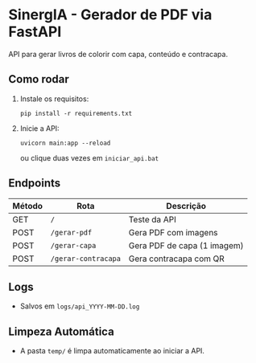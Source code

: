 # SinergIA - Gerador de PDF via FastAPI

API para gerar livros de colorir com capa, conteúdo e contracapa.

## Como rodar

1. Instale os requisitos:
   ```
   pip install -r requirements.txt
   ```

2. Inicie a API:
   ```
   uvicorn main:app --reload
   ```
   ou clique duas vezes em `iniciar_api.bat`

## Endpoints

| Método | Rota              | Descrição                  |
|--------|-------------------|----------------------------|
| GET    | `/`               | Teste da API               |
| POST   | `/gerar-pdf`      | Gera PDF com imagens       |
| POST   | `/gerar-capa`     | Gera PDF de capa (1 imagem)|
| POST   | `/gerar-contracapa` | Gera contracapa com QR   |

## Logs

- Salvos em `logs/api_YYYY-MM-DD.log`

## Limpeza Automática

- A pasta `temp/` é limpa automaticamente ao iniciar a API.
